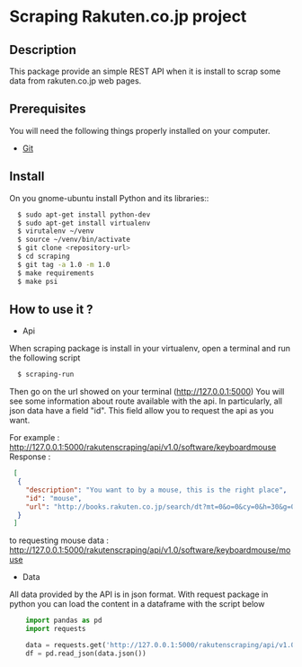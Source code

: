 # Scraping Rakuten.co.jp project

## Description

This package provide an simple REST API when it is install to scrap some data
from rakuten.co.jp web pages.

## Prerequisites

You will need the following things properly installed on your computer.

* [Git](http://git-scm.com/)

## Install

On you gnome-ubuntu install Python and its libraries::

```sh
  $ sudo apt-get install python-dev
  $ sudo apt-get install virtualenv
  $ virutalenv ~/venv
  $ source ~/venv/bin/activate
  $ git clone <repository-url>
  $ cd scraping
  $ git tag -a 1.0 -m 1.0
  $ make requirements
  $ make psi
```
## How to use it ?

- Api

When scraping package is install in your virtualenv, open a terminal and run the following script

```sh
  $ scraping-run
```
Then go on the url showed on your terminal (http://127.0.0.1:5000)
You will see some information about route available with the api. 
In particularly, all json data have a field "id". This field allow you to request the api as you want.

For example : http://127.0.0.1:5000/rakutenscraping/api/v1.0/software/keyboardmouse
    Response :
```json
 [
  {
    "description": "You want to by a mouse, this is the right place", 
    "id": "mouse", 
    "url": "http://books.rakuten.co.jp/search/dt?mt=0&o=0&cy=0&h=30&g=004322001&e=0&v=2&spv=2&s=1&sv=30"
  }
 ]
```
to requesting mouse data : http://127.0.0.1:5000/rakutenscraping/api/v1.0/software/keyboardmouse/mouse

- Data

All data provided by the API is in json format. With request package in python you can load the content
in a dataframe with the script below

```py
    import pandas as pd
    import requests

    data = requests.get('http://127.0.0.1:5000/rakutenscraping/api/v1.0/software/keyboardmouse/mouse')
    df = pd.read_json(data.json())
```
